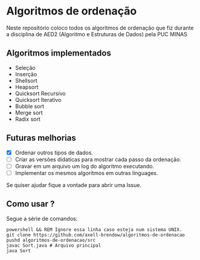 # Algoritmos de ordenação
Neste repositório coloco todos os algoritmos de ordenação que fiz durante a disciplina de AED2 (Algoritmo e Estruturas de Dados) pela PUC MINAS

## Algoritmos implementados
- Seleção
- Inserção
- Shellsort
- Heapsort
- Quicksort Recursivo
- Quicksort Iterativo
- Bubble sort
- Merge sort
- Radix sort

## Futuras melhorias
- [x] Ordenar outros tipos de dados.
- [ ] Criar as versões didatícas para mostrar cada passo da ordenação.
- [ ] Gravar em um arquivo um log do algoritmo executando.
- [ ] Implementar os mesmos algoritmos em outras linguages.

Se quiser ajudar fique a vontade para abrir uma Issue.

## Como usar ?

Segue a série de comandos:

```shell script
powershell && REM Ignore essa linha caso esteja num sistema UNIX.
git clone https://github.com/axell-brendow/algoritmos-de-ordenacao
pushd algoritmos-de-ordenacao/src
javac Sort.java # Arquivo principal
java Sort

```
